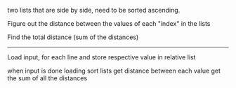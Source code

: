 two lists that are side by side, need to be sorted ascending.

Figure out the distance between the values of each "index" in the lists

Find the total distance (sum of the distances)

---

Load input, for each line and store respective value in relative list

when input is done loading
    sort lists
    get distance between each value
    get the sum of all the distances
